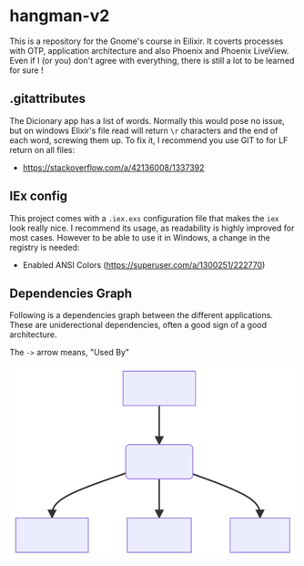 # hangman-v2

This is a repository for the Gnome's course in Eilixir. 
It coverts processes with OTP, application architecture and also Phoenix and Phoenix LiveView.
Even if I (or you) don't agree with everything, there is still a lot to be learned for sure !
## .gitattributes

The Dicionary app has a list of words. Normally this would pose no issue, but on windows Elixir's file read will return `\r` characters
and the end of each word, screwing them up. To fix it,  I recommend you use GIT to for LF return on all files:

- https://stackoverflow.com/a/42136008/1337392

## IEx config

This project comes with a `.iex.exs` configuration file that makes the `iex` look really nice. 
I recommend its usage, as readability is highly improved for most cases. However to be able to use it in Windows, a change in the registry is needed:

- Enabled ANSI Colors (https://superuser.com/a/1300251/222770)

## Dependencies Graph

Following is a dependencies graph between the different applications.
These are uniderectional dependencies, often a good sign of a good architecture.

The `->` arrow means, "Used By"

![dependencies-graph](./deps.svg)